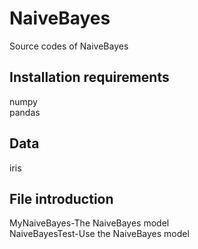 # NaiveBayes
Source codes of NaiveBayes

## Installation requirements
numpy<br>
pandas<br>

## Data
iris

## File introduction
MyNaiveBayes-The NaiveBayes model<br>
NaiveBayesTest-Use the NaiveBayes model

